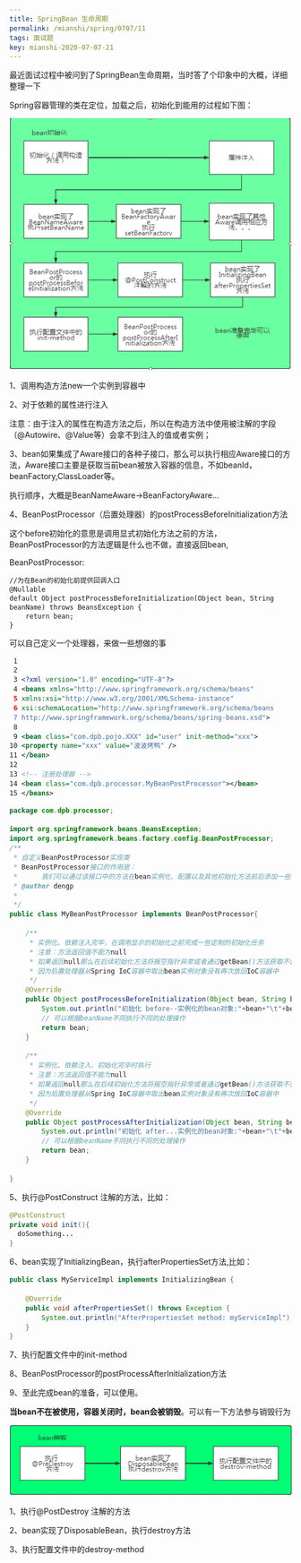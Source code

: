 ```yaml
---
title: SpringBean 生命周期
permalink: /mianshi/spring/0707/11
tags: 面试题
key: mianshi-2020-07-07-21
---
```


最近面试过程中被问到了SpringBean生命周期，当时答了个印象中的大概，详细整理一下

Spring容器管理的类在定位，加载之后，初始化到能用的过程如下图：

![img](/assets/images/mianshiti/0707/2081031-20200702193359366-206975160.png)

 

1、调用构造方法new一个实例到容器中

2、对于依赖的属性进行注入

   注意：由于注入的属性在构造方法之后，所以在构造方法中使用被注解的字段（@Autowire、@Value等）会拿不到注入的值或者实例；

3、bean如果集成了Aware接口的各种子接口，那么可以执行相应Aware接口的方法，Aware接口主要是获取当前bean被放入容器的信息，不如beanId，beanFactory,ClassLoader等。

   执行顺序，大概是BeanNameAware->BeanFactoryAware...

4、BeanPostProcessor（后置处理器）的postProcessBeforeInitialization方法

   这个before初始化的意思是调用显式初始化方法之前的方法，BeanPostProcessor的方法逻辑是什么也不做，直接返回bean,

BeanPostProcessor:

```
//为在Bean的初始化前提供回调入口
@Nullable
default Object postProcessBeforeInitialization(Object bean, String beanName) throws BeansException {
	return bean;
}
```

可以自己定义一个处理器，来做一些想做的事



```xml
 1 　  
 2 
 3 <?xml version="1.0" encoding="UTF-8"?>
 4 <beans xmlns="http://www.springframework.org/schema/beans"
 5 xmlns:xsi="http://www.w3.org/2001/XMLSchema-instance"
 6 xsi:schemaLocation="http://www.springframework.org/schema/beans 
 7 http://www.springframework.org/schema/beans/spring-beans.xsd">
 8 
 9 <bean class="com.dpb.pojo.XXX" id="user" init-method="xxx">
10 <property name="xxx" value="波波烤鸭" />
11 </bean>
12 
13 <!-- 注册处理器 -->
14 <bean class="com.dpb.processor.MyBeanPostProcessor"></bean>
15 </beans>　　
```





```java
package com.dpb.processor;

import org.springframework.beans.BeansException;
import org.springframework.beans.factory.config.BeanPostProcessor;
/**
 * 自定义BeanPostProcessor实现类
 * BeanPostProcessor接口的作用是：
 *      我们可以通过该接口中的方法在bean实例化、配置以及其他初始化方法前后添加一些我们自己的逻辑
 * @author dengp
 *
 */
public class MyBeanPostProcessor implements BeanPostProcessor{

    /**
     * 实例化、依赖注入完毕，在调用显示的初始化之前完成一些定制的初始化任务
     * 注意：方法返回值不能为null
     * 如果返回null那么在后续初始化方法将报空指针异常或者通过getBean()方法获取不到bena实例对象
     * 因为后置处理器从Spring IoC容器中取出bean实例对象没有再次放回IoC容器中
     */
    @Override
    public Object postProcessBeforeInitialization(Object bean, String beanName) throws BeansException {
        System.out.println("初始化 before--实例化的bean对象:"+bean+"\t"+beanName);
        // 可以根据beanName不同执行不同的处理操作
        return bean;
    }

    /**
     * 实例化、依赖注入、初始化完毕时执行 
     * 注意：方法返回值不能为null
     * 如果返回null那么在后续初始化方法将报空指针异常或者通过getBean()方法获取不到bena实例对象
     * 因为后置处理器从Spring IoC容器中取出bean实例对象没有再次放回IoC容器中
     */
    @Override
    public Object postProcessAfterInitialization(Object bean, String beanName) throws BeansException {
        System.out.println("初始化 after...实例化的bean对象:"+bean+"\t"+beanName);
        // 可以根据beanName不同执行不同的处理操作
        return bean;
    }

}
```



 

5、执行@PostConstruct 注解的方法，比如：

```java
@PostConstruct
private void init(){
  doSomething...
}
```

 

6、bean实现了InitializingBean，执行afterPropertiesSet方法,比如：



```java
public class MyServiceImpl implements InitializingBean {

    @Override
    public void afterPropertiesSet() throws Exception {
        System.out.println("AfterPropertiesSet method: myServiceImpl");
    }
}
```



 

7、执行配置文件中的init-method

8、BeanPostProcessor的postProcessAfterInitialization方法

9、至此完成bean的准备，可以使用。

__当bean不在被使用，容器关闭时，bean会被销毁__。可以有一下方法参与销毁行为

![img](/assets/images/mianshiti/0707/2081031-20200702195852697-627239963.png)

 

1、执行@PostDestroy 注解的方法

2、bean实现了DisposableBean，执行destroy方法

3、执行配置文件中的destroy-method